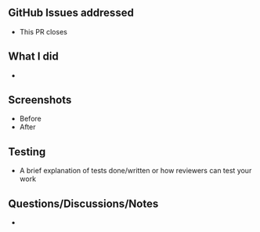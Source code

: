 ## GitHub Issues addressed

- This PR closes

## What I did

-

## Screenshots

- Before
- After

## Testing

- A brief explanation of tests done/written or how reviewers can test your work

## Questions/Discussions/Notes

-
